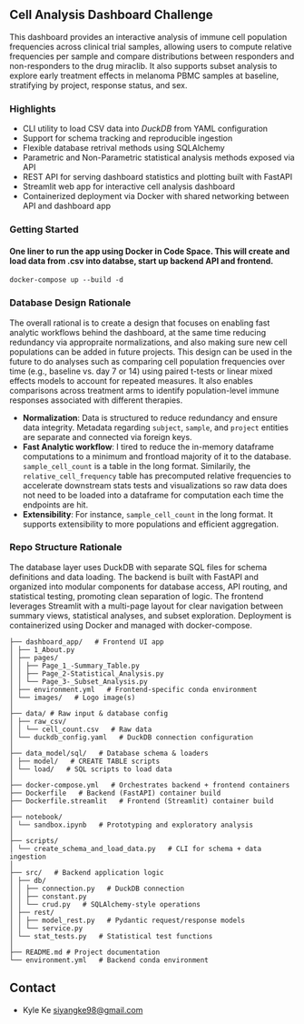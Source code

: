 ## Cell Analysis Dashboard Challenge
This dashboard provides an interactive analysis of immune cell population frequencies across clinical trial samples, allowing users to compute relative frequencies per sample and compare distributions between responders and non-responders to the drug miraclib. It also supports subset analysis to explore early treatment effects in melanoma PBMC samples at baseline, stratifying by project, response status, and sex.



### Highlights
- CLI utility to load CSV data into *DuckDB* from YAML configuration  
- Support for schema tracking and reproducible ingestion  
- Flexible database retrival methods using SQLAlchemy  
- Parametric and Non-Parametric statistical analysis methods exposed via API
- REST API for serving dashboard statistics and plotting built with FastAPI  
- Streamlit web app for interactive cell analysis dashboard  
- Containerized deployment via Docker with shared networking between API and dashboard app  


### Getting Started
#### One liner to run the app using Docker in Code Space. This will create and load data from .csv into databse, start up backend API and frontend. 
```
docker-compose up --build -d
```

### Database Design Rationale
The overall rational is to create a design that focuses on enabling fast analytic workflows behind the dashboard, at the same time reducing redundancy via appropraite normalizations, and also making sure new cell populations can be added in future projects. This design can be used in the future to do analyses such as comparing cell population frequencies over time (e.g., baseline vs. day 7 or 14) using paired t-tests or linear mixed effects models to account for repeated measures. It also enables comparisons across treatment arms to identify population-level immune responses associated with different therapies.

- **Normalization**: Data is structured to reduce redundancy and ensure data integrity. Metadata regarding `subject`, `sample`, and `project` entities are separate and connected via foreign keys.
- **Fast Analytic workflow**: I tired to reduce the in-memory dataframe computations to a minimum and frontload majority of it to the database. `sample_cell_count` is a table in the long format.  Similarily, the `relative_cell_frequency` table has precomputed relative frequencies to accelerate downstream stats tests and visualizations so raw data does not need to be loaded into a dataframe for computation each time the endpoints are hit.
- **Extensibility**: For instance, `sample_cell_count` in the long format. It supports extensibility to more populations and efficient aggregation. 


### Repo Structure Rationale
The database layer uses DuckDB with separate SQL files for schema definitions and data loading. The backend is built with FastAPI and organized into modular components for database access, API routing, and statistical testing, promoting clean separation of logic. The frontend leverages Streamlit with a multi-page layout for clear navigation between summary views, statistical analyses, and subset exploration. Deployment is containerized using Docker and managed with docker-compose.


```
├── dashboard_app/   # Frontend UI app
│ ├── 1_About.py   
│ ├── pages/  
│ │ ├── Page_1_-Summary_Table.py
│ │ ├── Page_2-Statistical_Analysis.py
│ │ └── Page_3-_Subset_Analysis.py
│ ├── environment.yml   # Frontend-specific conda environment
│ └── images/   # Logo image(s)
│
├── data/ # Raw input & database config
│ ├── raw_csv/
│ │ └── cell_count.csv   # Raw data
│ └── duckdb_config.yaml   # DuckDB connection configuration
│
├── data_model/sql/   # Database schema & loaders
│ ├── model/   # CREATE TABLE scripts
│ └── load/   # SQL scripts to load data
│
├── docker-compose.yml   # Orchestrates backend + frontend containers
├── Dockerfile   # Backend (FastAPI) container build
├── Dockerfile.streamlit   # Frontend (Streamlit) container build
│
├── notebook/
│ └── sandbox.ipynb   # Prototyping and exploratory analysis
│
├── scripts/
│ └── create_schema_and_load_data.py   # CLI for schema + data ingestion
│
├── src/   # Backend application logic
│ ├── db/
│ │ ├── connection.py   # DuckDB connection
│ │ ├── constant.py   
│ │ └── crud.py   # SQLAlchemy-style operations
│ ├── rest/
│ │ ├── model_rest.py   # Pydantic request/response models
│ │ └── service.py   
│ └── stat_tests.py   # Statistical test functions
│
├── README.md # Project documentation
└── environment.yml   # Backend conda environment
```
## Contact
* Kyle Ke <siyangke98@gmail.com>
